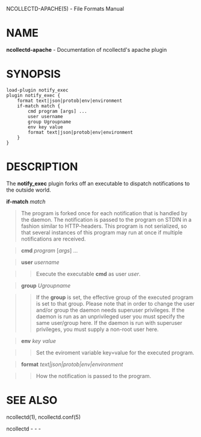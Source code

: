 NCOLLECTD-APACHE(5) - File Formats Manual

# NAME

**ncollectd-apache** - Documentation of ncollectd's apache plugin

# SYNOPSIS

	load-plugin notify_exec
	plugin notify_exec {
	    format text|json|protob|env|environment
	    if-match match {
	        cmd program [args] ...
	        user username
	        group Ugroupname
	        env key value
	        format text|json|protob|env|environment
	    }
	}

# DESCRIPTION

The **notify\_exec** plugin forks off an executable to dispatch
notifications to the outside world.

**if-match** *match*

> The program is forked once for each notification that is handled by the daemon.
> The notification is passed to the program on STDIN in a fashion similar
> to HTTP-headers.
> This program is not serialized, so that several instances of this program may
> run at once if multiple notifications are received.

> **cmd** *program* \[*args*] ...

> **user** *username*

> > Execute the executable **cmd** as user *user*.

> **group** *Ugroupname*

> > If the **group** is set, the effective group of the executed program
> > is set to that group.
> > Please note that in order to change the user and/or group the daemon needs
> > superuser privileges.
> > If the daemon is run as an unprivileged user you must specify the same
> > user/group here.
> > If the daemon is run with superuser privileges, you must supply a non-root
> > user here.

> **env** *key* *value*

> > Set the eviroment variable key=value for the executed program.

> **format** *text|json|protob|env|environment*

> > How the notification is passed to the program.

# SEE ALSO

ncollectd(1),
ncollectd.conf(5)

ncollectd - - -
